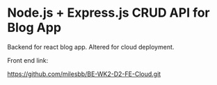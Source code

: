 # Node.js + Express.js CRUD API for Blog App

Backend for react blog app. Altered for cloud deployment.

Front end link:

https://github.com/milesbb/BE-WK2-D2-FE-Cloud.git